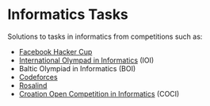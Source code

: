# Informatics Tasks

Solutions to tasks in informatics from competitions such as:

* [Facebook Hacker Cup](http://facebook.com/hackercup)
* [International Olympad in Informatics](http://www.ioinformatics.org/index.shtml) (IOI)
* Baltic Olympiad in Informatics (BOI)
* [Codeforces](http://codeforces.com)
* [Rosalind](http://rosalind.info)
* [Croation Open Competition in Informatics](http://www.hsin.hr/coci/) (COCI)
